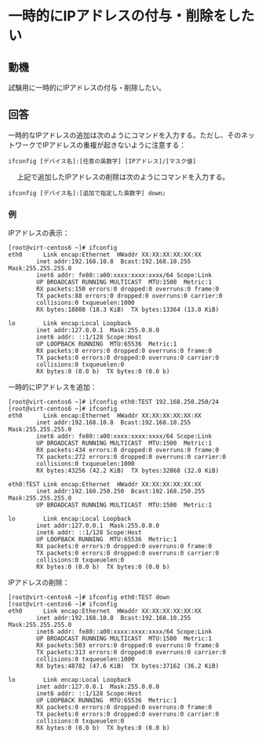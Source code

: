 # 一時的にIPアドレスの付与・削除をしたい

## 動機
試験用に一時的にIPアドレスの付与・削除したい。

## 回答
一時的なIPアドレスの追加は次のようにコマンドを入力する。ただし、そのネットワークでIPアドレスの重複が起きないように注意する：

    ifconfig [デバイス名]:[任意の英数字] [IPアドレス]/[マスク値]
　
上記で追加したIPアドレスの削除は次のようにコマンドを入力する。

    ifconfig [デバイス名]:[追加で指定した英数字] down』

### 例
IPアドレスの表示：

    [root@virt-centos6 ~]# ifconfig
    eth0      Link encap:Ethernet  HWaddr XX:XX:XX:XX:XX:XX 
            inet addr:192.168.10.8  Bcast:192.168.10.255  Mask:255.255.255.0
            inet6 addr: fe80::a00:xxxx:xxxx:xxxx/64 Scope:Link
            UP BROADCAST RUNNING MULTICAST  MTU:1500  Metric:1
            RX packets:150 errors:0 dropped:0 overruns:0 frame:0
            TX packets:88 errors:0 dropped:0 overruns:0 carrier:0
            collisions:0 txqueuelen:1000 
            RX bytes:18808 (18.3 KiB)  TX bytes:13364 (13.0 KiB)

    lo        Link encap:Local Loopback  
            inet addr:127.0.0.1  Mask:255.0.0.0
            inet6 addr: ::1/128 Scope:Host
            UP LOOPBACK RUNNING  MTU:65536  Metric:1
            RX packets:0 errors:0 dropped:0 overruns:0 frame:0
            TX packets:0 errors:0 dropped:0 overruns:0 carrier:0
            collisions:0 txqueuelen:0 
            RX bytes:0 (0.0 b)  TX bytes:0 (0.0 b)

一時的にIPアドレスを追加：

    [root@virt-centos6 ~]# ifconfig eth0:TEST 192.168.250.250/24
    [root@virt-centos6 ~]# ifconfig
    eth0      Link encap:Ethernet  HWaddr XX:XX:XX:XX:XX:XX 
            inet addr:192.168.10.8  Bcast:192.168.10.255  Mask:255.255.255.0
            inet6 addr: fe80::a00:xxxx:xxxx:xxxx/64 Scope:Link
            UP BROADCAST RUNNING MULTICAST  MTU:1500  Metric:1
            RX packets:434 errors:0 dropped:0 overruns:0 frame:0
            TX packets:272 errors:0 dropped:0 overruns:0 carrier:0
            collisions:0 txqueuelen:1000 
            RX bytes:43256 (42.2 KiB)  TX bytes:32868 (32.0 KiB)

    eth0:TEST Link encap:Ethernet  HWaddr XX:XX:XX:XX:XX:XX 
            inet addr:192.168.250.250  Bcast:192.168.250.255  Mask:255.255.255.0
            UP BROADCAST RUNNING MULTICAST  MTU:1500  Metric:1

    lo        Link encap:Local Loopback  
            inet addr:127.0.0.1  Mask:255.0.0.0
            inet6 addr: ::1/128 Scope:Host
            UP LOOPBACK RUNNING  MTU:65536  Metric:1
            RX packets:0 errors:0 dropped:0 overruns:0 frame:0
            TX packets:0 errors:0 dropped:0 overruns:0 carrier:0
            collisions:0 txqueuelen:0 
            RX bytes:0 (0.0 b)  TX bytes:0 (0.0 b)

IPアドレスの削除：

    [root@virt-centos6 ~]# ifconfig eth0:TEST down
    [root@virt-centos6 ~]# ifconfig
    eth0      Link encap:Ethernet  HWaddr XX:XX:XX:XX:XX:XX 
            inet addr:192.168.10.8  Bcast:192.168.10.255  Mask:255.255.255.0
            inet6 addr: fe80::a00:xxxx:xxxx:xxxx/64 Scope:Link
            UP BROADCAST RUNNING MULTICAST  MTU:1500  Metric:1
            RX packets:503 errors:0 dropped:0 overruns:0 frame:0
            TX packets:313 errors:0 dropped:0 overruns:0 carrier:0
            collisions:0 txqueuelen:1000 
            RX bytes:48782 (47.6 KiB)  TX bytes:37162 (36.2 KiB)

    lo        Link encap:Local Loopback  
            inet addr:127.0.0.1  Mask:255.0.0.0
            inet6 addr: ::1/128 Scope:Host
            UP LOOPBACK RUNNING  MTU:65536  Metric:1
            RX packets:0 errors:0 dropped:0 overruns:0 frame:0
            TX packets:0 errors:0 dropped:0 overruns:0 carrier:0
            collisions:0 txqueuelen:0 
            RX bytes:0 (0.0 b)  TX bytes:0 (0.0 b)

